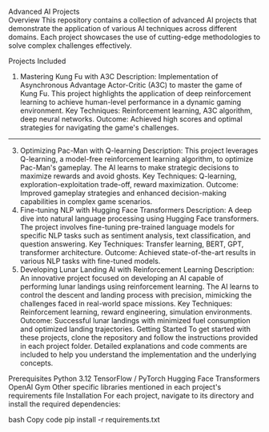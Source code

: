 
Advanced AI Projects        
Overview
This repository contains a collection of advanced AI projects that demonstrate the application of various AI techniques across different domains. Each project showcases the use of cutting-edge methodologies to solve complex challenges effectively.

Projects Included
1. Mastering Kung Fu with A3C
Description: Implementation of Asynchronous Advantage Actor-Critic (A3C) to master the game of Kung Fu. This project highlights the application of deep reinforcement learning to achieve human-level performance in a dynamic gaming environment.
Key Techniques: Reinforcement learning, A3C algorithm, deep neural networks.
Outcome: Achieved high scores and optimal strategies for navigating the game's challenges.

---

3. Optimizing Pac-Man with Q-learning
Description: This project leverages Q-learning, a model-free reinforcement learning algorithm, to optimize Pac-Man's gameplay. The AI learns to make strategic decisions to maximize rewards and avoid ghosts.
Key Techniques: Q-learning, exploration-exploitation trade-off, reward maximization.
Outcome: Improved gameplay strategies and enhanced decision-making capabilities in complex game scenarios.
4. Fine-tuning NLP with Hugging Face Transformers
Description: A deep dive into natural language processing using Hugging Face transformers. The project involves fine-tuning pre-trained language models for specific NLP tasks such as sentiment analysis, text classification, and question answering.
Key Techniques: Transfer learning, BERT, GPT, transformer architecture.
Outcome: Achieved state-of-the-art results in various NLP tasks with fine-tuned models.
5. Developing Lunar Landing AI with Reinforcement Learning
Description: An innovative project focused on developing an AI capable of performing lunar landings using reinforcement learning. The AI learns to control the descent and landing process with precision, mimicking the challenges faced in real-world space missions.
Key Techniques: Reinforcement learning, reward engineering, simulation environments.
Outcome: Successful lunar landings with minimized fuel consumption and optimized landing trajectories.
Getting Started
To get started with these projects, clone the repository and follow the instructions provided in each project folder. Detailed explanations and code comments are included to help you understand the implementation and the underlying concepts.
 
Prerequisites
Python 3.12
TensorFlow / PyTorch
Hugging Face Transformers
OpenAI Gym
Other specific libraries mentioned in each project's requirements file
Installation
For each project, navigate to its directory and install the required dependencies:

bash
Copy code
pip install -r requirements.txt
